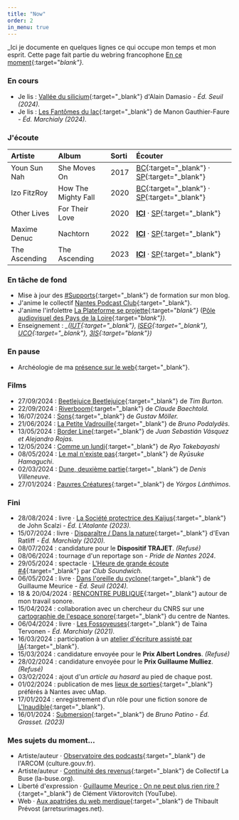 ```yaml
---
title: "Now"
order: 2
in_menu: true
---
```

_Ici je documente en quelques lignes ce qui occupe mon temps et mon esprit. Cette page fait partie du webring francophone [En ce moment](https://encemoment.site/){:target="_blank"}._

### En cours

- Je lis : [Vallée du silicium](https://www.librairiesindependantes.com/product/9782021558746/){:target="_blank"} d'Alain Damasio - _Éd. Seuil (2024)._
- Je lis : [Les Fantômes du lac](https://www.leslibraires.fr/livre/23016137-les-fantomes-du-lac-memoires-d-un-village-meurtri-manon-gauthier-faure-marchialy){:target="_blank"} de Manon Gauthier-Faure - _Éd. Marchialy (2024)._

### J'écoute

| Artiste | Album | Sorti | Écouter     
| :--- | :--- | :--- | :---
| Youn Sun Nah | She Moves On | 2017 | [BC](https://younsunnah.bandcamp.com/album/she-moves-on){:target="_blank"} · [SP](https://open.spotify.com/intl-fr/album/2MVFVl8gEk3enlgk4HQO4L){:target="_blank"}
| Izo FitzRoy | How The Mighty Fall | 2020 | [BC](https://izofitzroy.bandcamp.com/album/how-the-mighty-fall){:target="_blank"} · [SP](https://open.spotify.com/album/3p0SMuDOdI60ZN311oQ9CG?si=KZ7qVtl9R0yV3c1RdPTfgA){:target="_blank"}
| Other Lives | For Their Love | 2020 | [**ICI**](https://dimitriregnier.net/blog/obsession-printemps-2024/) · [SP](https://open.spotify.com/album/1pesl95uJqfN7kIOFozSHt?si=DbPQV9p9SL23H8yh3zfpEg){:target="_blank"}
| Maxime Denuc | Nachtorn | 2022 | [**ICI**](https://dimitriregnier.net/blog/obsession-dec-2023/) · [SP](https://open.spotify.com/album/0leFuQg79HX0GPmIhhV8rl?si=yI1KFXOuS5SwDsaMif-8FA){:target="_blank"}
| The Ascending | The Ascending | 2023 | [**ICI**](https://dimitriregnier.net/blog/obsession-mai-2023/) · [SP](https://open.spotify.com/album/7j3ghY9SM7sZZqbw1mIPKb?si=FWnOTbwCRY-kLfuYWCB-dg){:target="_blank"}

### En tâche de fond

- Mise à jour des [#Supports](https://dimitriregnier.net/blog/tags/support/){:target="_blank"} de formation sur mon blog.
- J'anime le collectif [Nantes Podcast Club](https://nantespodcastclub.fr){:target="_blank"}.
- J'anime l'infolettre [La Plateforme se projette](https://buttondown.email/laplateformeseprojette){:target="_blank"} <cite>_([Pôle audiovisuel des Pays de la Loire](https://www.laplateforme.net/){:target="_blank"})._</cite>
- Enseignement : <cite>_([IUT](https://iutnantes.univ-nantes.fr/){:target="_blank"}, [ISEG](https://www.iseg.fr/ecole-communication-nantes/){:target="_blank"}, [UCO](https://nantes.uco.fr/fr){:target="_blank"}, [3IS](https://www.3is-education.fr/campus/ecole-cinema-son-nantes){:target="_blank"})_</cite>

### En pause

- Archéologie de ma [présence sur le web](https://dimitriregnier.net/resume/){:target="_blank"}.

### Films

- 27/09/2024 : [Beetlejuice Beetlejuice](https://duckduckgo.com/?q=beetlejuice+beetlejuice+2024+tim+burton){:target="_blank"} de _Tim Burton._
- 22/09/2024 : [Riverboom](https://duckduckgo.com/?q=riverboom+2024+claude+baechtold){:target="_blank"} de _Claude Baechtold._
- 16/07/2024 : [Sons](https://duckduckgo.com/?q=sons+2024+gustav+moller){:target="_blank"} de _Gustav Möller._
- 21/06/2024 : [La Petite Vadrouille](https://duckduckgo.com/?q=la+petite+vadrouille+2024+bruno+podalydes){:target="_blank"} de _Bruno Podalydès._
- 13/05/2024 : [Border Line](https://duckduckgo.com/?q=border+line+2024+juan+sebastian+vasquez+alejandro+rojas){:target="_blank"} de _Juan Sebastián Vásquez et Alejandro Rojas._ 
- 12/05/2024 : [Comme un lundi](https://duckduckgo.com/?t=newext&hps=1&q=comme+un+lundi+2023+ryo+takebayashi){:target="_blank"} de _Ryo Takebayashi_
- 08/05/2024 : [Le mal n'existe pas](https://duckduckgo.com/?q=le+mal+n'existe+pas+2023+ryusuke+hamaguchi){:target="_blank"} de _Ryūsuke Hamaguchi_.
- 02/03/2024 : [Dune, deuxième partie](https://duckduckgo.com/?q=dune+deuxieme+partie+2024+denis+villeneuve){:target="_blank"} de _Denis Villeneuve_.
- 27/01/2024 : [Pauvres Créatures](https://duckduckgo.com/?q=pauvres+creatures+2023+yorgos+lanthimos){:target="_blank"} de _Yórgos Lánthimos_. 

### Fini

- 28/08/2024 : livre · [La Société protectrice des Kaijus](https://www.7switch.com/fr/ebook/9782367936048/from/dimitriregnier){:target="_blank"} de John Scalzi - _Éd. L'Atalante (2023)._
- 15/07/2024 : livre · [Disparaître / Dans la nature](https://www.leslibraires.fr/livre/16629428-disparaitre-dans-la-nature-evan-ratliff-marchialy){:target="_blank"} d'Evan Ratliff - _Éd. Marchialy (2020)._
- 08/07/2024 : candidature pour le **Dispositif TRAJET**. _(Refusé)_
- 08/06/2024 : tournage d'un reportage son - _Pride de Nantes 2024_.
- 29/05/2024 : spectacle · [L'Heure de grande écoute #4](https://clubsoundwich.fr){:target="_blank"} par _Club Soundwich._
- 06/05/2024 : livre · [Dans l'oreille du cyclone](https://www.leslibraires.fr/livre/23356829-dans-l-oreille-du-cyclone-guillaume-meurice-seuil){:target="_blank"} de Guillaume Meurice - _Éd. Seuil (2024)._
- 18 & 20/04/2024 : [RENCONTRE PUBLIQUE](https://dimitriregnier.net/blog/rencontres-publiques/){:target="_blank"} autour de mon travail sonore.
- 15/04/2024 : collaboration avec un chercheur du CNRS sur une [cartographie de l'espace sonore](https://www.paysage-sonore.net){:target="_blank"} du centre de Nantes.
- 06/04/2024 : livre · [Les Fossoyeuses](https://www.leslibraires.fr/livre/18514517-one-shot-les-fossoyeuses-taina-tervonen-marchialy){:target="_blank"} de Taina Tervonen - _Éd. Marchialy (2021)._
- 16/03/2024 : participation à un [atelier d'écriture assisté par IA](https://dimitriregnier.net/blog/retour-sur-un-atelier-d-ecriture-assiste-par-ia/){:target="_blank"}.
- 15/03/2024 : candidature envoyée pour le **Prix Albert Londres**. _(Refusé)_
- 28/02/2024 : candidature envoyée pour le **Prix Guillaume Mulliez**. _(Refusé)_
- 03/02/2024 : ajout d'un _article au hasard_ au pied de chaque post.
- 01/02/2024 : publication de mes [lieux de sorties](https://umap.openstreetmap.fr/fr/map/sortir_1004467#15/47.2144/-1.5548){:target="_blank"} préférés à Nantes avec uMap.
- 17/01/2024 : enregistrement d'un rôle pour une fiction sonore de [L'Inaudible](https://www.linaudible.com/){:target="_blank"}.
- 16/01/2024 : [Submersion](https://www.leslibraires.fr/livre/22848407-submersion-bruno-patino-grasset){:target="_blank"} de _Bruno Patino_ - _Éd. Grasset. (2023)_

### Mes sujets du moment...

- Artiste/auteur · [Observatoire des podcasts](https://www.culture.gouv.fr/Thematiques/audiovisuel/Actualites/observatoire-des-podcasts-etude-sur-les-auteurs-et-autrices-de-podcasts){:target="_blank"} de l'ARCOM (culture.gouv.fr).
- Artiste/auteur · [Continuité des revenus](https://continuite-revenus.fr/){:target="_blank"} de Collectif La Buse (la-buse.org).
- Liberté d'expression · [Guillaume Meurice : On ne peut plus rien rire ?](https://www.youtube.com/watch?v=_aEWTnwdjt8){:target="_blank"} de Clément Viktorovitch (YouTube).
- Web · [Aux apatrides du web merdique](https://www.arretsurimages.net/chroniques/clic-gauche/aux-apatrides-du-web-merdique){:target="_blank"} de Thibault Prévost (arretsurimages.net). 